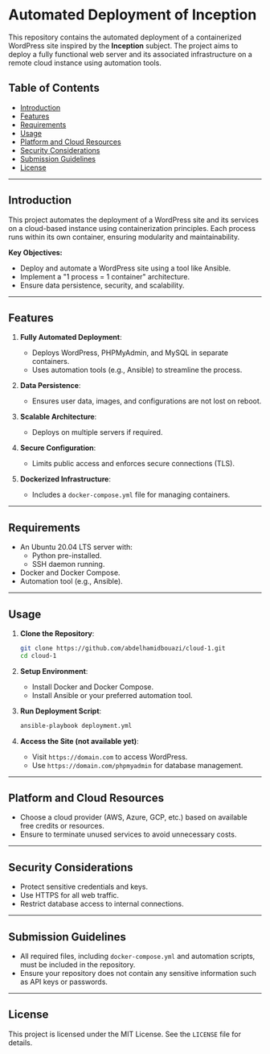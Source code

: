 # Automated Deployment of Inception

This repository contains the automated deployment of a containerized WordPress site inspired by the **Inception** subject. The project aims to deploy a fully functional web server and its associated infrastructure on a remote cloud instance using automation tools.

## Table of Contents

- [Introduction](#introduction)
- [Features](#features)
- [Requirements](#requirements)
- [Usage](#usage)
- [Platform and Cloud Resources](#platform-and-cloud-resources)
- [Security Considerations](#security-considerations)
- [Submission Guidelines](#submission-guidelines)
- [License](#license)

---

## Introduction

This project automates the deployment of a WordPress site and its services on a cloud-based instance using containerization principles. Each process runs within its own container, ensuring modularity and maintainability.

**Key Objectives:**
- Deploy and automate a WordPress site using a tool like Ansible.
- Implement a "1 process = 1 container" architecture.
- Ensure data persistence, security, and scalability.

---

## Features

1. **Fully Automated Deployment**:
   - Deploys WordPress, PHPMyAdmin, and MySQL in separate containers.
   - Uses automation tools (e.g., Ansible) to streamline the process.

2. **Data Persistence**:
   - Ensures user data, images, and configurations are not lost on reboot.

3. **Scalable Architecture**:
   - Deploys on multiple servers if required.

4. **Secure Configuration**:
   - Limits public access and enforces secure connections (TLS).

5. **Dockerized Infrastructure**:
   - Includes a `docker-compose.yml` file for managing containers.

---

## Requirements

- An Ubuntu 20.04 LTS server with:
  - Python pre-installed.
  - SSH daemon running.
- Docker and Docker Compose.
- Automation tool (e.g., Ansible).

---

## Usage

1. **Clone the Repository**:
   ```bash
   git clone https://github.com/abdelhamidbouazi/cloud-1.git
   cd cloud-1
   ```

2. **Setup Environment**:
   - Install Docker and Docker Compose.
   - Install Ansible or your preferred automation tool.

3. **Run Deployment Script**:
   ```bash
   ansible-playbook deployment.yml
   ```

4. **Access the Site (not available yet)**:
   - Visit `https://domain.com` to access WordPress.
   - Use `https://domain.com/phpmyadmin` for database management.

---

## Platform and Cloud Resources

- Choose a cloud provider (AWS, Azure, GCP, etc.) based on available free credits or resources.
- Ensure to terminate unused services to avoid unnecessary costs.

---

## Security Considerations

- Protect sensitive credentials and keys.
- Use HTTPS for all web traffic.
- Restrict database access to internal connections.

---

## Submission Guidelines

- All required files, including `docker-compose.yml` and automation scripts, must be included in the repository.
- Ensure your repository does not contain any sensitive information such as API keys or passwords.

---

## License

This project is licensed under the MIT License. See the `LICENSE` file for details.
